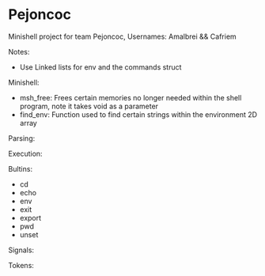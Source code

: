 # Pejoncoc
Minishell project for team Pejoncoc, Usernames: Amalbrei &amp;&amp; Cafriem

Notes:
- Use Linked lists for env and the commands struct

Minishell:
- msh_free: Frees certain memories no longer needed within the shell program, note it takes void as a parameter
- find_env: Function used to find certain strings within the environment 2D array

Parsing:

Execution:

Bultins:
- cd
- echo
- env
- exit
- export
- pwd
- unset

Signals:

Tokens: